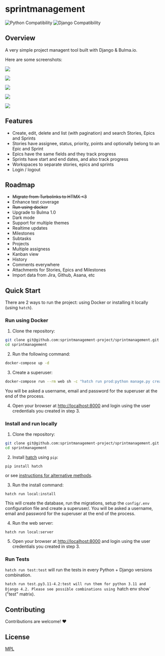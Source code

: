 # sprintmanagement

![Python Compatibility](https://img.shields.io/badge/python-3.9%20%7C%203.10%20%7C%203.11%20%7C%203.12-blue.svg) ![Django Compatibility](https://img.shields.io/badge/django-4.0%20%7C%204.1%20%7C%204.2%20%7C%205.0-green.svg)

## Overview

A very simple project managent tool built with Django & Bulma.io.

Here are some screenshots:

![](https://github.com/matagus/sprintmanagement/raw/main/sprintmanagement/static/screenshots/stories-1.png)

![](https://github.com/matagus/sprintmanagement/raw/main/sprintmanagement/static/screenshots/stories-2.png)

![](https://github.com/matagus/sprintmanagement/raw/main/sprintmanagement/static/screenshots/stories-4.png)

![](https://github.com/matagus/sprintmanagement/raw/main/sprintmanagement/static/screenshots/epics-1.png)

![](https://github.com/matagus/sprintmanagement/raw/main/sprintmanagement/static/screenshots/sprints-1.png)


## Features

- Create, edit, delete and list (with pagination) and search Stories, Epics and Sprints
- Stories have assignee, status, priority, points and optionally belong to an Epic and Sprint
- Epics have the same fields and they track progress
- Sprints have start and end dates, and also track progress
- Workspaces to separate stories, epics and sprints
- Login / logout


## Roadmap

- ~~Migrate from Turbolinks to HTMX <3~~
- Enhance test coverage
- ~~Run using docker~~
- Upgrade to Bulma 1.0
- Dark mode
- Support for multiple themes
- Realtime updates
- Milestones
- Subtasks
- Projects
- Multiple assigness
- Kanban view
- History
- Comments everywhere
- Attachments for Stories, Epics and Milestones
- Import data from Jira, Github, Asana, etc


## Quick Start

There are 2 ways to run the project: using Docker or installing it locally (using `hatch`).

### Run using Docker

1. Clone the repository:

```bash
git clone git@github.com:sprintmanagement-project/sprintmanagement.git
cd sprintmanagement
```

2. Run the following command:

```bash
docker-compose up -d
```

3. Create a superuser:

```bash
docker-compose run --rm web sh -c "hatch run prod:python manage.py createsuperuser
```

You will be asked a username, email and password for the superuser at the end of the process.

4. Open your browser at [http://localhost:8000](http://localhost:8000) and login using the user credentials you created
in step 3.


### Install and run locally

1. Clone the repository:

```bash
git clone git@github.com:sprintmanagement-project/sprintmanagement.git
cd sprintmanagement
```

2. Install [hatch](https://hatch.pypa.io/latest/) using `pip`:

```
pip install hatch
```

or see [instructions for alternative methods](https://hatch.pypa.io/latest/install/).

3. Run the install command:

```
hatch run local:install
```

This will create the database, run the migrations, setup the `config/.env` configuration file and create a superuser/.
You will be asked a username, email and password for the superuser at the end of the process.

4. Run the web server:

```
hatch run local:server
```

5. Open your browser at [http://localhost:8000](http://localhost:8000) and login using the user credentials you created in step 3.


### Run Tests

`hatch run test:test` will run the tests in every Python + Django versions combination.

`hatch run test.py3.11-4.2:test will run them for python 3.11 and Django 4.2. Please see possible combinations using
`hatch env show` ("test" matrix).


## Contributing

Contributions are welcome! ❤️


## License

[MPL](https://www.mozilla.org/en-US/MPL/)
